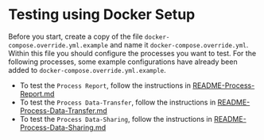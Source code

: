 # Testing using Docker Setup

Before you start, create a copy of the file `docker-compose.override.yml.example` and name it `docker-compose.override.yml`.
Within this file you should configure the processes you want to test. 
For the following processes, some example configurations have already been added to `docker-compose.override.yml.example`.

- To test the `Process Report`, follow the instructions in [README-Process-Report.md](./README-Process-Report.md)
- To test the `Process Data-Transfer`, follow the instructions in [README-Process-Data-Transfer.md](./README-Process-Data-Transfer.md)
- To test the `Process Data-Sharing`, follow the instructions in [README-Process-Data-Sharing.md](./README-Process-Data-Sharing.md)